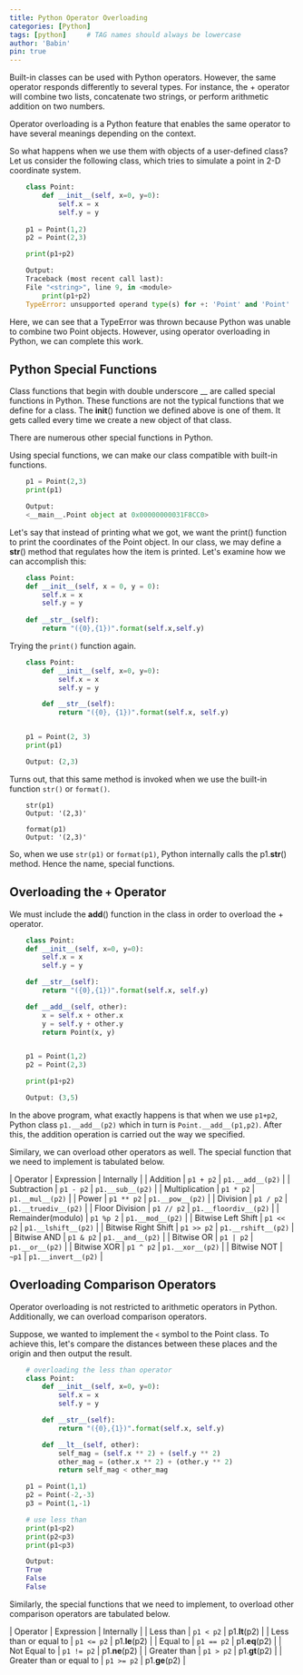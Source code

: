 ```yaml
---
title: Python Operator Overloading
categories: [Python]
tags: [python]     # TAG names should always be lowercase
author: 'Babin'
pin: true
---
```


Built-in classes can be used with Python operators.
However, the same operator responds differently to several types.
For instance, the + operator will combine two lists, concatenate two strings, or perform arithmetic addition on two numbers.


Operator overloading is a Python feature that enables the same operator to have several meanings depending on the context. 

So what happens when we use them with objects of a user-defined class? Let us consider the following class, which tries to simulate a point in 2-D coordinate system.

```python
    class Point:
        def __init__(self, x=0, y=0):
            self.x = x
            self.y = y
    
    p1 = Point(1,2)
    p2 = Point(2,3)

    print(p1+p2)

    Output: 
    Traceback (most recent call last):
    File "<string>", line 9, in <module>
        print(p1+p2)
    TypeError: unsupported operand type(s) for +: 'Point' and 'Point'
```
Here, we can see that a TypeError was thrown because Python was unable to combine two Point objects. However, using operator overloading in Python, we can complete this work. 

## Python Special Functions
Class functions that begin with double underscore __ are called special functions in Python. These functions are not the typical functions that we define for a class. The __init__() function we defined above is one of them. It gets called every time we create a new object of that class.

There are numerous other special functions in Python. 

Using special functions, we can make our class compatible with built-in functions.

```python
    p1 = Point(2,3)
    print(p1)

    Output:
    <__main__.Point object at 0x00000000031F8CC0>
```
Let's say that instead of printing what we got, we want the print() function to print the coordinates of the Point object. In our class, we may define a __str__() method that regulates how the item is printed.
Let's examine how we can accomplish this: 
```python
    class Point:
    def __init__(self, x = 0, y = 0):
        self.x = x
        self.y = y
    
    def __str__(self):
        return "({0},{1})".format(self.x,self.y)
```
Trying the `print()` function again.
```python
    class Point:
        def __init__(self, x=0, y=0):
            self.x = x
            self.y = y

        def __str__(self):
            return "({0}, {1})".format(self.x, self.y)


    p1 = Point(2, 3)
    print(p1)

    Output: (2,3)
```
Turns out, that this same method is invoked when we use the built-in function `str()` or `format()`.

```
    str(p1)
    Output: '(2,3)'

    format(p1)
    Output: '(2,3)'
```
So, when we use `str(p1)` or `format(p1)`, Python internally calls the p1.__str__() method. Hence the name, special functions.


## Overloading the `+` Operator
We must include the __add__() function in the class in order to overload the + operator. 
```python
    class Point:
    def __init__(self, x=0, y=0):
        self.x = x
        self.y = y

    def __str__(self):
        return "({0},{1})".format(self.x, self.y)

    def __add__(self, other):
        x = self.x + other.x
        y = self.y + other.y
        return Point(x, y)


    p1 = Point(1,2)
    p2 = Point(2,3)

    print(p1+p2)

    Output: (3,5)
```
In the above program, what exactly happens is that when we use `p1+p2`, Python class `p1.__add__(p2)` which in turn is `Point.__add__(p1,p2)`. After this, the addition operation is carried out the way we specified. 

Similary, we can overload other operators as well. The special function that we need to implement is tabulated below.

| Operator | Expression | Internally |
| Addition | `p1 + p2` | `p1.__add__(p2)` |
| Subtraction | `p1 - p2` | `p1.__sub__(p2)` |
| Multiplication | `p1 * p2` | `p1.__mul__(p2)` |
| Power | `p1 ** p2` | `p1.__pow__(p2)` |
| Division | `p1 / p2` | `p1.__truediv__(p2)` |
| Floor Division | `p1 // p2` | `p1.__floordiv__(p2)` |
| Remainder(modulo) | `p1 %p 2` | `p1.__mod__(p2)` |
| Bitwise Left Shift | `p1 << p2` | `p1.__lshift__(p2)` |
| Bitwise Right Shift | `p1 >> p2` | `p1.__rshift__(p2)` |
| Bitwise AND | `p1 & p2` | `p1.__and__(p2)` |
| Bitwise OR | `p1 | p2` | `p1.__or__(p2)` |
| Bitwise XOR | `p1 ^ p2` | `p1.__xor__(p2)` |
| Bitwise NOT | `~p1` | `p1.__invert__(p2)` |


## Overloading Comparison Operators
Operator overloading is not restricted to arithmetic operators in Python. Additionally, we can overload comparison operators.

Suppose, we wanted to implement the `<` symbol to the Point class. To achieve this, let's compare the distances between these places and the origin and then output the result. 
```python
    # overloading the less than operator
    class Point:
        def __init__(self, x=0, y=0):
            self.x = x
            self.y = y

        def __str__(self):
            return "({0},{1})".format(self.x, self.y)

        def __lt__(self, other):
            self_mag = (self.x ** 2) + (self.y ** 2)
            other_mag = (other.x ** 2) + (other.y ** 2)
            return self_mag < other_mag

    p1 = Point(1,1)
    p2 = Point(-2,-3)
    p3 = Point(1,-1)

    # use less than
    print(p1<p2)
    print(p2<p3)
    print(p1<p3)

    Output: 
    True
    False
    False
```
Similarly, the special functions that we need to implement, to overload other comparison operators are tabulated below.

| Operator | Expression | Internally |
| Less than | `p1 < p2` | p1.__lt__(p2) |
| Less than or equal to | `p1 <= p2` | p1.__le__(p2) |
| Equal to | `p1 == p2` | p1.__eq__(p2) |
| Not Equal to | `p1 != p2` | p1.__ne__(p2) |
| Greater than | `p1 > p2` | p1.__gt__(p2) |
| Greater than or equal to | `p1 >= p2` | p1.__ge__(p2) |

